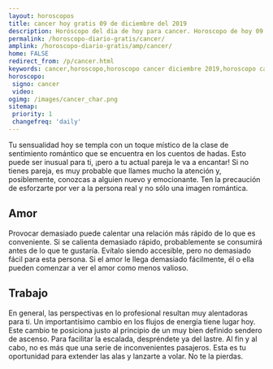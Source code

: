 ```yaml
---
layout: horoscopos
title: cancer hoy gratis 09 de diciembre del 2019 
description: Horóscopo del dia de hoy para cancer. Horoscopo de hoy 09 de diciembre del 2019. Las predicciones de amor, trabajo, vida personal gratis.
permalink: /horoscopo-diario-gratis/cancer/
amplink: /horoscopo-diario-gratis/amp/cancer/
home: FALSE
redirect_from: /p/cancer.html
keywords: cancer,horoscopo,horoscopo cancer diciembre 2019,horoscopo cancer hoy,tarot cancer diciembre 2019,horoscopo cancer,tarot cancer hoy,horoscopo de hoy,horoscopo diario,tarot del amor,horoscopo de hoy cancer,horoscopo diario del tarot, Horoscopo de hoy cancer 09 de diciembre del 2019,horóscopo del día,signos zodiacales 2019, el horoscopo de hoy
horoscopo:
 signo: cancer
 video:  
ogimg: /images/cancer_char.png
sitemap:
 priority: 1
 changefreq: 'daily'
---
```



Tu sensualidad hoy se templa con un toque místico de la clase de sentimiento romántico que se encuentra en los cuentos de hadas. Esto puede ser inusual para ti, ¡pero a tu actual pareja le va a encantar! Si no tienes pareja, es muy probable que llames mucho la atención y, posiblemente, conozcas a alguien nuevo y emocionante. Ten la precaución de esforzarte por ver a la persona real y no sólo una imagen romántica.

## Amor

Provocar demasiado puede calentar una relación más rápido de lo que es conveniente. Si se calienta demasiado rápido, probablemente se consumirá antes de lo que te gustaría. Evítalo siendo accesible, pero no demasiado fácil para esta persona. Si el amor le llega demasiado fácilmente, él o ella pueden comenzar a ver el amor como menos valioso.

## Trabajo

En general, las perspectivas en lo profesional resultan muy alentadoras para ti. Un importantísimo cambio en los flujos de energía tiene lugar hoy. Este cambio te posiciona justo al principio de un muy bien definido sendero de ascenso. Para facilitar la escalada, despréndete ya del lastre. Al fin y al cabo, no es más que una serie de inconvenientes pasajeros. Esta es tu oportunidad para extender las alas y lanzarte a volar. No te la pierdas.